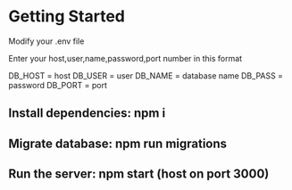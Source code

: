 # Getting Started 

Modify your .env file

Enter your host,user,name,password,port number in this format

DB_HOST = host
DB_USER = user 
DB_NAME = database name
DB_PASS = password
DB_PORT = port

## Install dependencies: npm i
## Migrate database: npm run migrations
## Run the server: npm start (host on port 3000)
